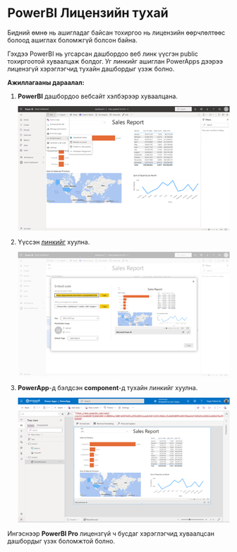 # PowerBI Лицензийн тухай 

Бидний өмнө нь ашигладаг байсан тохиргоо нь лицензийн өөрчлөлтөөс болоод ашиглах боломжгүй болсон байна.
 
Гэхдээ PowerBI нь угсарсан дашбордоо веб линк үүсгэн public тохиргоотой хуваалцаж болдог. Уг линкийг ашиглан PowerApps дээрээ лицензгүй хэрэглэгчид тухайн дашбордыг үзэж болно.

**Ажиллагааны дараалал:**

1.  **PowerBI** дашбордоо вебсайт хэлбэрээр хуваалцана.

    ![alt text](media/webshare.png "Components icon")

2.  Үүссэн [линкийг](https://app.powerbi.com/view?r=eyJrIjoiNGI0YTE3ZmEtOGYyYy00OGYwLTg0NjgtNTQwNTcxMTZkZGFkIiwidCI6IjJlNjIyMWI2LTkzN2EtNDQ5Yi05YTNmLWIzMjI3MzMxYzM3ZCIsImMiOjEwfQ%3D%3D) хуулна.

    ![alt text](media/weblink.png "Components icon")

3.  **PowerApp**-д бэлдсэн **component**-д тухайн линкийг хуулна.

    ![alt text](media/powerapp.png "Components icon")
    
Ингэснээр **PowerBI Pro** лицензгүй ч бусдаг хэрэглэгчид хуваалцсан дашбордыг үзэх боломжтой болно.
